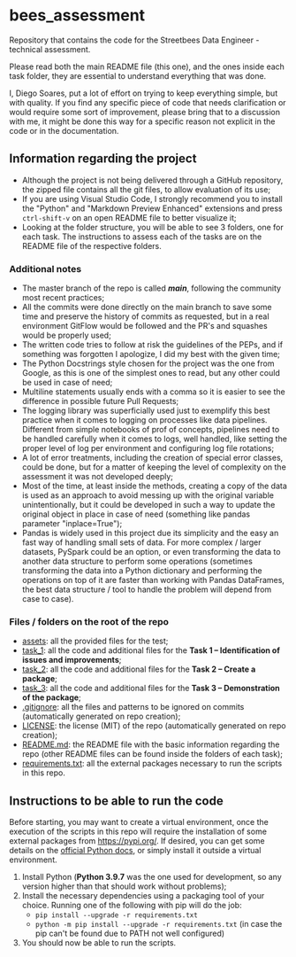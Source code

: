 # bees_assessment

Repository that contains the code for the Streetbees Data Engineer - technical assessment.

Please read both the main README file (this one), and the ones inside each task folder, they are essential to understand everything that was done.

I, Diego Soares, put a lot of effort on trying to keep everything simple, but with quality. If you find any specific piece of code that needs clarification or would require some sort of improvement, please bring that to a discussion with me, it might be done this way for a specific reason not explicit in the code or in the documentation.

## Information regarding the project

* Although the project is not being delivered through a GitHub repository, the zipped file contains all the git files, to allow evaluation of its use;
* If you are using Visual Studio Code, I strongly recommend you to install the "Python" and "Markdown Preview Enhanced" extensions and press `ctrl-shift-v` on an open README file to better visualize it;
* Looking at the folder structure, you will be able to see 3 folders, one for each task. The instructions to assess each of the tasks are on the README file of the respective folders.

### Additional notes

* The master branch of the repo is called ***main***, following the community most recent practices;
* All the commits were done directly on the main branch to save some time and preserve the history of commits as requested, but in a real environment GitFlow would be followed and the PR's and squashes would be properly used;
* The written code tries to follow at risk the guidelines of the PEPs, and if something was forgotten I apologize, I did my best with the given time;
* The Python Docstrings style chosen for the project was the one from Google, as this is one of the simplest ones to read, but any other could be used in case of need;
* Multiline statements usually ends with a comma so it is easier to see the difference in possible future Pull Requests;
* The logging library was superficially used just to exemplify this best practice when it comes to logging on processes like data pipelines. Different from simple notebooks of prof of concepts, pipelines need to be handled carefully when it comes to logs, well handled, like setting the proper level of log per environment and configuring log file rotations;
* A lot of error treatments, including the creation of special error classes, could be done, but for a matter of keeping the level of complexity on the assessment it was not developed deeply;
* Most of the time, at least inside the methods, creating a copy of the data is used as an approach to avoid messing up with the original variable unintentionally, but it could be developed in such a way to update the original object in place in case of need (something like pandas parameter "inplace=True");
* Pandas is widely used in this project due its simplicity and the easy an fast way of handling small sets of data. For more complex / larger datasets, PySpark could be an option, or even transforming the data to another data structure to perform some operations (sometimes transforming the data into a Python dictionary and performing the operations on top of it are faster than working with Pandas DataFrames, the best data structure / tool to handle the problem will depend from case to case).

### Files / folders on the root of the repo

* [assets](assets): all the provided files for the test;
* [task_1](task_1): all the code and additional files for the **Task 1 – Identification of issues and improvements**;
* [task_2](task_2): all the code and additional files for the **Task 2 – Create a package**;
* [task_3](task_3): all the code and additional files for the **Task 3 – Demonstration of the package**;
* [.gitignore](.gitignore): all the files and patterns to be ignored on commits (automatically generated on repo creation);
* [LICENSE](LICENSE): the license (MIT) of the repo (automatically generated on repo creation);
* [README.md](README.md): the README file with the basic information regarding the repo (other README files can be found inside the folders of each task);
* [requirements.txt](requirements.txt): all the external packages necessary to run the scripts in this repo.

## Instructions to be able to run the code

Before starting, you may want to create a virtual environment, once the execution of the scripts in this repo will require the installation of some external packages from <https://pypi.org/>. If desired, you can get some details on the [official Python docs](https://docs.python.org/3/library/venv.html), or simply install it outside a virtual environment.

1. Install Python (**Python 3.9.7** was the one used for development, so any version higher than that should work without problems);
2. Install the necessary dependencies using a packaging tool of your choice. Running one of the following with pip will do the job:
     * `pip install --upgrade -r requirements.txt`
     * `python -m pip install --upgrade -r requirements.txt` (in case the pip can't be found due to PATH not well configured)
3. You should now be able to run the scripts.
